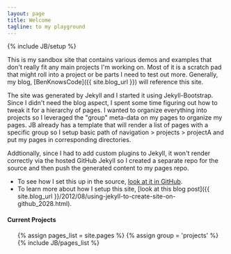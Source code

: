 ```yaml
---
layout: page
title: Welcome 
tagline: to my playground
---
```

{% include JB/setup %}

This is my sandbox site that contains various demos and examples
that don't really fit any main projects I'm working on.  Most of it is a scratch pad that
might roll into a project or be parts I need to test out more.  Generally, my blog, 
[BenKnowsCode]({{ site.blog_url }}) will reference this site.

The site was generated by Jekyll and I started it using Jekyll-Bootstrap.  Since I didn't 
need the blog aspect, I spent some time figuring out how to tweak it for a hierarchy of
pages.  I wanted to organize everything into projects so I leveraged the "group" meta-data
on my pages to organize my pages.  JB already has a template that will render a list of
pages with a specific group so I setup basic path of navigation > projects > projectA and
put my pages in corresponding directories.

Addtionally, since I had to add custom plugins to Jekyll, it won't render correctly via the
hosted GitHub Jekyll so I created a separate repo for the source and then push the generated
content to my pages repo.

* To see how I set this up in the source, [look at it in GitHub](https://github.com/bseth99/sandbox/).
* To learn more about how I setup this site, [look at this blog post]({{ site.blog_url }}/2012/08/using-jekyll-to-create-site-on-github_2028.html).

#### Current Projects  
  
<ul class="pages">
   {% assign pages_list = site.pages %}
   {% assign group = 'projects' %}
   {% include JB/pages_list %}
</ul>
